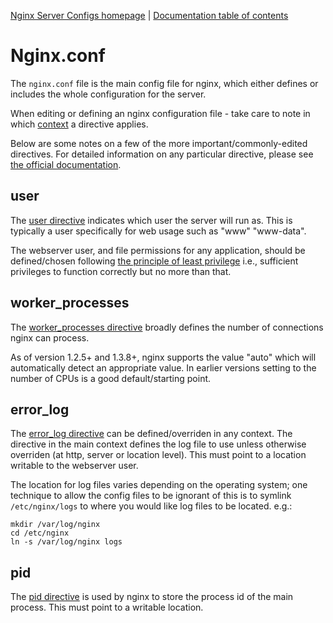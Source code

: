 [Nginx Server Configs homepage](https://github.com/h5bp/server-configs-nginx)
 | [Documentation table of contents](TOC.md)

# Nginx.conf

The `nginx.conf` file is the main config file for nginx, which either defines
or includes the whole configuration for the server.

When editing or defining an nginx configuration file - take care to note in
which [context](https://nginx.org/en/docs/beginners_guide.html#conf_structure)
a directive applies.

Below are some notes on a few of the more important/commonly-edited directives.
For detailed information on any particular directive, please see
[the official documentation](https://nginx.org/en/docs/).

## user

The [user directive](https://nginx.org/en/docs/ngx_core_module.html#user)
indicates which user the server will run as. This is typically a user
specifically for web usage such as "www" "www-data".

The webserver user, and file permissions for any application, should be defined/chosen
following [the principle of least privilege](https://en.wikipedia.org/wiki/Principle_of_least_privilege)
i.e., sufficient privileges to function correctly but no more than that.

## worker_processes

The [worker_processes directive](https://nginx.org/en/docs/ngx_core_module.html#worker_processes)
broadly defines the number of connections nginx can process.

As of version 1.2.5+ and 1.3.8+, nginx supports the value "auto" which will
automatically detect an appropriate value. In earlier versions setting to
the number of CPUs is a good default/starting point.

## error_log

The [error_log directive](https://nginx.org/en/docs/ngx_core_module.html#error_log)
can be defined/overriden in any context. The directive in the main context
defines the log file to use unless otherwise overriden (at http, server or location
level). This must point to a location writable to the webserver user.

The location for log files varies depending on the operating system; one technique
to allow the config files to be ignorant of this is to symlink `/etc/nginx/logs`
to where you would like log files to be located. e.g.:

    mkdir /var/log/nginx
    cd /etc/nginx
    ln -s /var/log/nginx logs

## pid

The [pid directive](https://nginx.org/en/docs/ngx_core_module.html#pid) is used
by nginx to store the process id of the main process. This must point to a writable
location.
